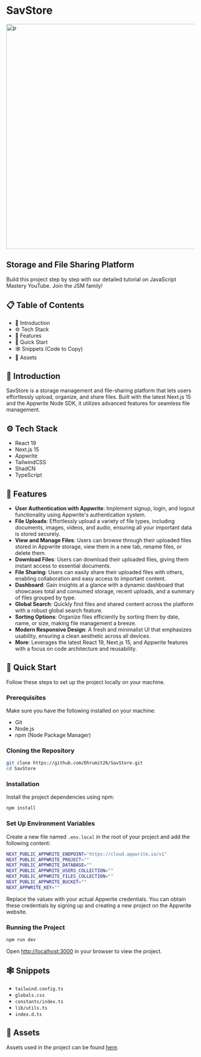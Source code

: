 # SavStore
<img src="https://github.com/user-attachments/assets/5a508e6f-fa93-4ff8-8849-6da331ab3bec" alt="p" width="600" align="center">


## Storage and File Sharing Platform

Build this project step by step with our detailed tutorial on JavaScript Mastery YouTube. Join the JSM family!

## 📋 Table of Contents
- 🤖 Introduction
- ⚙️ Tech Stack
- 🔋 Features
- 🤸 Quick Start
- 🕸️ Snippets (Code to Copy)
- 🔗 Assets

## 🤖 Introduction
SavStore is a storage management and file-sharing platform that lets users effortlessly upload, organize, and share files. Built with the latest Next.js 15 and the Appwrite Node SDK, it utilizes advanced features for seamless file management.

## ⚙️ Tech Stack
- React 19
- Next.js 15
- Appwrite
- TailwindCSS
- ShadCN
- TypeScript

## 🔋 Features
- **User Authentication with Appwrite**: Implement signup, login, and logout functionality using Appwrite's authentication system.
- **File Uploads**: Effortlessly upload a variety of file types, including documents, images, videos, and audio, ensuring all your important data is stored securely.
- **View and Manage Files**: Users can browse through their uploaded files stored in Appwrite storage, view them in a new tab, rename files, or delete them.
- **Download Files**: Users can download their uploaded files, giving them instant access to essential documents.
- **File Sharing**: Users can easily share their uploaded files with others, enabling collaboration and easy access to important content.
- **Dashboard**: Gain insights at a glance with a dynamic dashboard that showcases total and consumed storage, recent uploads, and a summary of files grouped by type.
- **Global Search**: Quickly find files and shared content across the platform with a robust global search feature.
- **Sorting Options**: Organize files efficiently by sorting them by date, name, or size, making file management a breeze.
- **Modern Responsive Design**: A fresh and minimalist UI that emphasizes usability, ensuring a clean aesthetic across all devices.
- **More**: Leverages the latest React 19, Next.js 15, and Appwrite features with a focus on code architecture and reusability.

## 🤸 Quick Start
Follow these steps to set up the project locally on your machine.

### Prerequisites
Make sure you have the following installed on your machine:
- Git
- Node.js
- npm (Node Package Manager)

### Cloning the Repository
```sh
git clone https://github.com/Dhrumit26/SavStore.git
cd SavStore
```

### Installation
Install the project dependencies using npm:
```sh
npm install
```

### Set Up Environment Variables
Create a new file named `.env.local` in the root of your project and add the following content:
```sh
NEXT_PUBLIC_APPWRITE_ENDPOINT="https://cloud.appwrite.io/v1"
NEXT_PUBLIC_APPWRITE_PROJECT=""
NEXT_PUBLIC_APPWRITE_DATABASE=""
NEXT_PUBLIC_APPWRITE_USERS_COLLECTION=""
NEXT_PUBLIC_APPWRITE_FILES_COLLECTION=""
NEXT_PUBLIC_APPWRITE_BUCKET=""
NEXT_APPWRITE_KEY=""
```
Replace the values with your actual Appwrite credentials. You can obtain these credentials by signing up and creating a new project on the Appwrite website.

### Running the Project
```sh
npm run dev
```
Open [http://localhost:3000](http://localhost:3000) in your browser to view the project.

## 🕸️ Snippets
- `tailwind.config.ts`
- `globals.css`
- `constants/index.ts`
- `lib/utils.ts`
- `index.d.ts`

## 🔗 Assets
Assets used in the project can be found [here](#).

